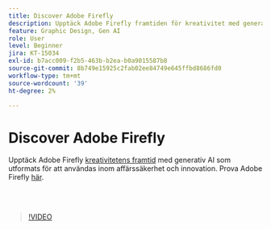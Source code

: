 ```yaml
---
title: Discover Adobe Firefly
description: Upptäck Adobe Firefly framtiden för kreativitet med generativ AI
feature: Graphic Design, Gen AI
role: User
level: Beginner
jira: KT-15034
exl-id: b7acc009-f2b5-463b-b2ea-b0a9015587b8
source-git-commit: 8b749e15925c2fab02ee84749e645ffbd8686fd0
workflow-type: tm+mt
source-wordcount: '39'
ht-degree: 2%

---
```


# Discover Adobe Firefly

Upptäck Adobe Firefly [kreativitetens framtid](https://www.adobe.com/products/firefly/discover/how-ai-changes-creative-work.html) med generativ AI som utformats för att användas inom affärssäkerhet och innovation. Prova Adobe Firefly [här](https://firefly.adobe.com/).

<br> 

>[!VIDEO](https://video.tv.adobe.com/v/3427606?quality=12&learn=on&hidetitle=true)
